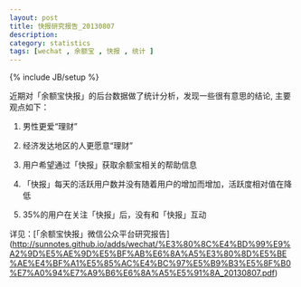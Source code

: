 ```yaml
---
layout: post
title: 快报研究报告_20130807
description: 
category: statistics
tags: [wechat , 余额宝 , 快报 , 统计 ]
---
```

{% include JB/setup %}

近期对「余额宝快报」的后台数据做了统计分析，发现一些很有意思的结论,
主要观点如下：

  1.	男性更爱“理财”
  
  2.	经济发达地区的人更愿意“理财”
  
  3.	用户希望通过「快报」获取余额宝相关的帮助信息
  
  4.	「快报」每天的活跃用户数并没有随着用户的增加而增加，活跃度相对值在降低
  
  5.	35%的用户在关注「快报」后，没有和「快报」互动






详见：[「余额宝快报」微信公众平台研究报告] (http://sunnotes.github.io/adds/wechat/%E3%80%8C%E4%BD%99%E9%A2%9D%E5%AE%9D%E5%BF%AB%E6%8A%A5%E3%80%8D%E5%BE%AE%E4%BF%A1%E5%85%AC%E4%BC%97%E5%B9%B3%E5%8F%B0%E7%A0%94%E7%A9%B6%E6%8A%A5%E5%91%8A_20130807.pdf)


